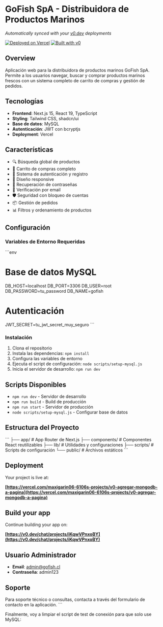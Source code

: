 # GoFish SpA - Distribuidora de Productos Marinos

*Automatically synced with your [v0.dev](https://v0.dev) deployments*

[![Deployed on Vercel](https://img.shields.io/badge/Deployed%20on-Vercel-black?style=for-the-badge&logo=vercel)](https://vercel.com/maxigarin06-6106s-projects/v0-agregar-mongodb-a-pagina)
[![Built with v0](https://img.shields.io/badge/Built%20with-v0.dev-black?style=for-the-badge)](https://v0.dev/chat/projects/iKqwVPnxoBY)

## Overview

Aplicación web para la distribuidora de productos marinos GoFish SpA. Permite a los usuarios navegar, buscar y comprar productos marinos frescos con un sistema completo de carrito de compras y gestión de pedidos.

## Tecnologías

- **Frontend**: Next.js 15, React 19, TypeScript
- **Styling**: Tailwind CSS, shadcn/ui
- **Base de datos**: MySQL
- **Autenticación**: JWT con bcryptjs
- **Deployment**: Vercel

## Características

- 🔍 Búsqueda global de productos
- 🛒 Carrito de compras completo
- 👤 Sistema de autenticación y registro
- 📱 Diseño responsive
- 🔐 Recuperación de contraseñas
- 📧 Verificación por email
- 🛡️ Seguridad con bloqueo de cuentas
- 📦 Gestión de pedidos
- 📊 Filtros y ordenamiento de productos

## Configuración

### Variables de Entorno Requeridas

\`\`\`env
# Base de datos MySQL
DB_HOST=localhost
DB_PORT=3306
DB_USER=root
DB_PASSWORD=tu_password
DB_NAME=gofish

# Autenticación
JWT_SECRET=tu_jwt_secret_muy_seguro
\`\`\`

### Instalación

1. Clona el repositorio
2. Instala las dependencias: `npm install`
3. Configura las variables de entorno
4. Ejecuta el script de configuración: `node scripts/setup-mysql.js`
5. Inicia el servidor de desarrollo: `npm run dev`

## Scripts Disponibles

- `npm run dev` - Servidor de desarrollo
- `npm run build` - Build de producción
- `npm run start` - Servidor de producción
- `node scripts/setup-mysql.js` - Configurar base de datos

## Estructura del Proyecto

\`\`\`
├── app/                    # App Router de Next.js
├── components/            # Componentes React reutilizables
├── lib/                   # Utilidades y configuraciones
├── scripts/               # Scripts de configuración
└── public/                # Archivos estáticos
\`\`\`

## Deployment

Your project is live at:

**[https://vercel.com/maxigarin06-6106s-projects/v0-agregar-mongodb-a-pagina](https://vercel.com/maxigarin06-6106s-projects/v0-agregar-mongodb-a-pagina)**

## Build your app

Continue building your app on:

**[https://v0.dev/chat/projects/iKqwVPnxoBY](https://v0.dev/chat/projects/iKqwVPnxoBY)**

## Usuario Administrador

- **Email**: admin@gofish.cl
- **Contraseña**: admin123

## Soporte

Para soporte técnico o consultas, contacta a través del formulario de contacto en la aplicación.
\`\`\`

Finalmente, voy a limpiar el script de test de conexión para que solo use MySQL:
